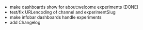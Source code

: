 
* make dashboards show for about:welcome experiments (DONE)
* test/fix URLencoding of channel and experimentSlug
* make infobar dashboards handle experiments
* add Changelog
